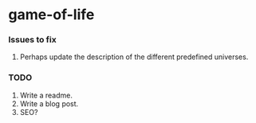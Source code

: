 # game-of-life

### Issues to fix
1. Perhaps update the description of the different predefined universes.

### TODO
1. Write a readme.
2. Write a blog post.
3. SEO?
